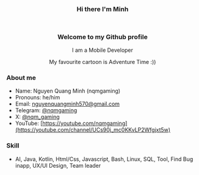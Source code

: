 ### <p align="center">Hi there I'm Minh</p><br><p align="center">Welcome to my Github profile</p>

<p align="center">I am a Mobile Developer</p>
<p align="center">My favourite cartoon is Adventure Time :))</p>

### About me
- Name: Nguyen Quang Minh (nqmgaming)
- Pronouns: he/him
- Email: nguyenquangminh570@gmail.com
- Telegram: [@nqmgaming](http://t.me/nqmgaming)
- X: [@nqm_gaming](https://www.twitter.com/nqm_gaming)
- YouTube: [https://youtube.com/nqmgaming](https://youtube.com/channel/UCs90j_mc0KKvLP2Wfgjxt5w)

### Skill
- AI, Java, Kotlin, Html/Css, Javascript, Bash, Linux, SQL, Tool, Find Bug inapp, UX/UI Design, Team leader 
